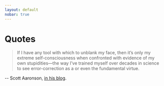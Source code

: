 ```yaml
---
layout: default
nobar: true
---
```


# Quotes

> If I have any tool with which to unblank my face, then it’s only my extreme self-consciousness when confronted with evidence of my own stupidities—the way I’ve trained myself over decades in science to see error-correction as a or even the fundamental virtue.

-- Scott Aaronson, [in his blog](https://www.scottaaronson.com/blog/?p=5706).



